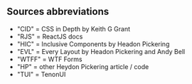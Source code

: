 ## Sources abbreviations

* "CID" = CSS in Depth by Keith G Grant
* "RJS" = ReactJS docs
* "HIC" = Inclusive Components by Headon Pickering
* "EVL" = Every Layout by Headon Pickering and Andy Bell
* "WTFF" = WTF Forms
* "HP" = other Heydon Pickering article / code
* "TUI" = TenonUI